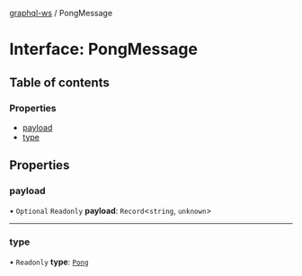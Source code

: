 [graphql-ws](../README.md) / PongMessage

# Interface: PongMessage

## Table of contents

### Properties

- [payload](PongMessage.md#payload)
- [type](PongMessage.md#type)

## Properties

### payload

• `Optional` `Readonly` **payload**: `Record`<`string`, `unknown`\>

___

### type

• `Readonly` **type**: [`Pong`](../enums/MessageType.md#pong)
